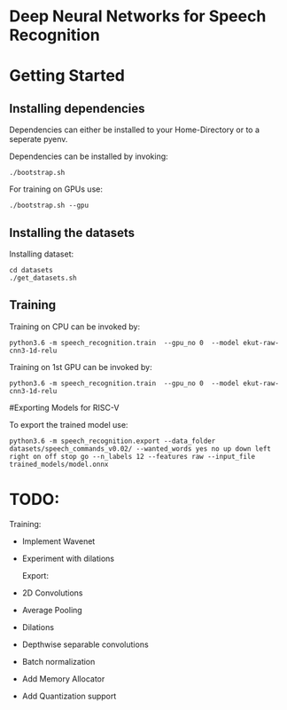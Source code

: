 # Deep Neural Networks for Speech Recognition

# Getting Started 


## Installing dependencies

Dependencies can either be installed to your Home-Directory or to a seperate pyenv.

Dependencies can be installed by invoking:

    ./bootstrap.sh
	
For training on GPUs use:

    ./bootstrap.sh --gpu
    

	
## Installing the datasets
	
Installing dataset:

    cd datasets
	./get_datasets.sh

## Training

Training on CPU can be invoked by:
   
    python3.6 -m speech_recognition.train  --gpu_no 0  --model ekut-raw-cnn3-1d-relu

Training on 1st GPU can be invoked by:

    python3.6 -m speech_recognition.train  --gpu_no 0  --model ekut-raw-cnn3-1d-relu


#Exporting Models for RISC-V
	

	
To export the trained model use:

    python3.6 -m speech_recognition.export --data_folder datasets/speech_commands_v0.02/ --wanted_words yes no up down left right on off stop go --n_labels 12 --features raw --input_file trained_models/model.onnx



# TODO:
  Training:
  
- Implement Wavenet
- Experiment with dilations
  
  Export:
  
- 2D Convolutions
- Average Pooling
- Dilations
- Depthwise separable convolutions
- Batch normalization
- Add Memory Allocator
- Add Quantization support
